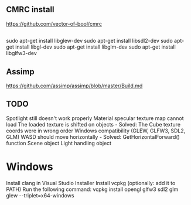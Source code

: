 
## CMRC install
https://github.com/vector-of-bool/cmrc


## 
sudo apt-get install libglew-dev
sudo apt-get install libsdl2-dev
sudo apt-get install libgl-dev
sudo apt-get install libglm-dev
sudo apt-get install libglfw3-dev

## Assimp
https://github.com/assimp/assimp/blob/master/Build.md


## TODO

Spotlight still doesn't work properly
Material specular texture map cannot load
The loaded texture is shifted on objects - Solved: The Cube texture coords were in wrong order
Windows compatibility (GLEW, GLFW3, SDL2, GLM)
WASD should move horizontally - Solved: GetHorizontalForward() function
Scene object 
Light handling object


# Windows

Install clang in Visual Studio Installer
Install vcpkg (optionally: add it to PATH)
Run the following command: vcpkg install opengl glfw3 sdl2 glm glew --triplet=x64-windows